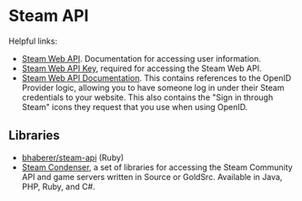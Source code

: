 ---
---
# Steam API

Helpful links:
- [Steam Web API](https://developer.valvesoftware.com/wiki/Steam_Web_API).
  Documentation for accessing user information.
- [Steam Web API Key](https://steamcommunity.com/dev/apikey), required for
  accessing the Steam Web API.
- [Steam Web API Documentation](https://steamcommunity.com/dev). This contains
  references to the OpenID Provider logic, allowing you to have someone log in
  under their Steam credentials to your website. This also contains the "Sign in
  through Steam" icons they request that you use when using OpenID.

## Libraries

- [bhaberer/steam-api](https://github.com/bhaberer/steam-api) (Ruby)
- [Steam Condenser](https://developer.valvesoftware.com/wiki/Steam_Condenser), a
  set of libraries for accessing the Steam Community API and game servers
  written in Source or GoldSrc. Available in Java, PHP, Ruby, and C#.
